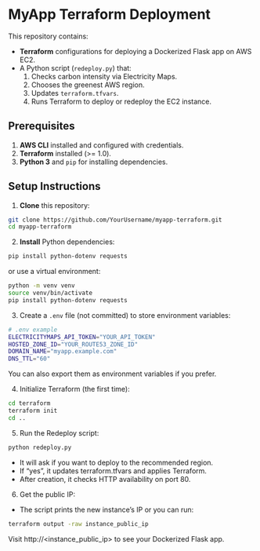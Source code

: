 # MyApp Terraform Deployment

This repository contains:

- **Terraform** configurations for deploying a Dockerized Flask app on AWS EC2.
- A Python script (`redeploy.py`) that:
  1. Checks carbon intensity via Electricity Maps.
  2. Chooses the greenest AWS region.
  3. Updates `terraform.tfvars`.
  4. Runs Terraform to deploy or redeploy the EC2 instance.

## Prerequisites

1. **AWS CLI** installed and configured with credentials.
2. **Terraform** installed (>= 1.0).
3. **Python 3** and `pip` for installing dependencies.

## Setup Instructions

1. **Clone** this repository:

```bash
git clone https://github.com/YourUsername/myapp-terraform.git
cd myapp-terraform
```

2. **Install** Python dependencies:

```bash
pip install python-dotenv requests
```

or use a virtual environment:

```bash
python -m venv venv
source venv/bin/activate
pip install python-dotenv requests
```

3. Create a `.env` file (not committed) to store environment variables:

```bash
# .env example
ELECTRICITYMAPS_API_TOKEN="YOUR_API_TOKEN"
HOSTED_ZONE_ID="YOUR_ROUTE53_ZONE_ID"
DOMAIN_NAME="myapp.example.com"
DNS_TTL="60"
```

You can also export them as environment variables if you prefer.

4. Initialize Terraform (the first time):

```bash
cd terraform
terraform init
cd ..
```

5. Run the Redeploy script:

```bash
python redeploy.py
```

- It will ask if you want to deploy to the recommended region.
- If “yes”, it updates terraform.tfvars and applies Terraform.
- After creation, it checks HTTP availability on port 80.

6. Get the public IP:

- The script prints the new instance’s IP or you can run:

```bash
terraform output -raw instance_public_ip
```

Visit http://<instance_public_ip> to see your Dockerized Flask app.
